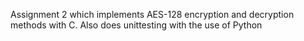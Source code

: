 Assignment 2 which implements AES-128 encryption and decryption methods with C.
Also does unittesting with the use of Python
